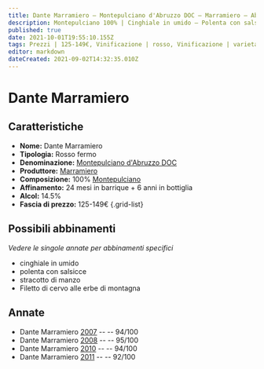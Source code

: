 ```yaml
---
title: Dante Marramiero – Montepulciano d'Abruzzo DOC – Marramiero – Abruzzo (IT) – 125-149€ – 5★
description: Montepulciano 100% | Cinghiale in umido – Polenta con salsicce – Stracotto di manzo – Filetto di cervo
published: true
date: 2021-10-01T19:55:10.155Z
tags: Prezzi | 125-149€, Vinificazione | rosso, Vinificazione | varietale, Vitigni | Montepulciano, Regione | Abruzzo (IT), Vinificazione | fermo, Valutazioni | 5 stelle, cinghiale in umido, polenta con salsicce, Alimento | manzo, Cottura | stracotto, filetto di cervo
editor: markdown
dateCreated: 2021-09-02T14:32:35.010Z
---
```


# Dante Marramiero

## Caratteristiche
- **Nome:** Dante Marramiero
- **Tipologia:** Rosso fermo
- **Denominazione:** [Montepulciano d'Abruzzo DOC](/denominazioni/Italia/Abruzzo/DOC/Montepulciano-d-Abruzzo) 
- **Produttore:** [Marramiero](/produttori/Italia/Abruzzo/Marramiero) 
- **Composizione:** 100% [Montepulciano](/vitigni/Italia/montepulciano)
- **Affinamento:** 24 mesi in barrique + 6 anni in bottiglia
- **Alcol:** 14.5%
- **Fascia di prezzo:** 125-149€
{.grid-list}



## Possibili abbinamenti
*Vedere le singole annate per abbinamenti specifici*

- cinghiale in umido
- polenta con salsicce
- stracotto di manzo
- Filetto di cervo alle erbe di montagna

## Annate
- Dante Marramiero [2007](/vini/Italia/Abruzzo/Torre-dei-Beati/Dante-Marramiero/2007) -- <span class="star-5"></span> -- 94/100
- Dante Marramiero [2008](/vini/Italia/Abruzzo/Torre-dei-Beati/Dante-Marramiero/2008) -- <span class="star-5"></span> -- 95/100
- Dante Marramiero [2010](/vini/Italia/Abruzzo/Torre-dei-Beati/Dante-Marramiero/2010) -- <span class="star-5"></span> -- 94/100
- Dante Marramiero [2011](/vini/Italia/Abruzzo/Torre-dei-Beati/Dante-Marramiero/2011) -- <span class="star-5"></span> -- 92/100




